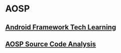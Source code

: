 # AOSP

## [Android Framework Tech Learning](http://ahaoframework.tech/)

## [AOSP Source Code Analysis](aosp/source/)
